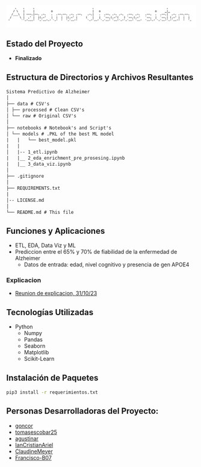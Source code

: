 <p align="center">
  <img src="./data/images/ALZHEIMER DISEASE SISTEM ACCI TITLE.png" alt="image in ASCII text">
</p>


## Estado del Proyecto
- **Finalizado**

## Estructura de Directorios y Archivos Resultantes


    Sistema Predictivo de Alzheimer
    │
    ├── data # CSV's
    │ ├── processed # Clean CSV's
    │ └── raw # Original CSV's
    │
    ├── notebooks # Notebook's and Script's
    │ └── models # .PKL of the best ML model
    |   |   └── best_model.pkl
    |   |
    │   |-- 1_etl.ipynb 
    |   |__ 2_eda_enrichment_pre_prosesing.ipynb
    |   |__ 3_data_viz.ipynb
    │
    ├── .gitignore
    │
    ├── REQUIREMENTS.txt
    |
    │-- LICENSE.md
    │
    └── README.md # This file


## Funciones y Aplicaciones
- ETL, EDA, Data Viz y ML
- Prediccion entre el 65% y 70% de fiabilidad de la enfermedad de Alzheimer
  - Datos de entrada: edad, nivel cognitivo y presencia de gen APOE4

### Explicacion
- [Reunion de explicacion, 31/10/23](https://drive.google.com/file/d/1dbK42t-68MLVNwFlm56UufAlBa1XRli4/view)

## Tecnologías Utilizadas
- Python
  - Numpy
  - Pandas
  - Seaborn
  - Matplotlib
  - Scikit-Learn


## Instalación de Paquetes
```bash
pip3 install -r requerimientos.txt
```

## Personas Desarrolladoras del Proyecto:

- [goncor](https://github.com/GonCor)
- [tomasescobar25](https://github.com/tomasescobar25)
- [agustinar](https://github.com/agustinarr)
- [IanCristianAriel](https://github.com/ianCristianAriel)
- [ClaudineMeyer](https://github.com/ClaudineMeyer)
- [Francisco-B07](https://github.com/Francisco-B07)
